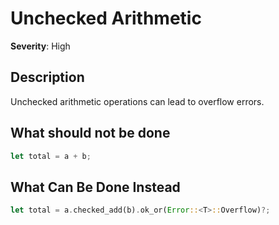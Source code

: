 # Unchecked Arithmetic

**Severity**: High

## Description

Unchecked arithmetic operations can lead to overflow errors.

## What should not be done

```rust
let total = a + b;
```

## What Can Be Done Instead

```rust
let total = a.checked_add(b).ok_or(Error::<T>::Overflow)?;
```


